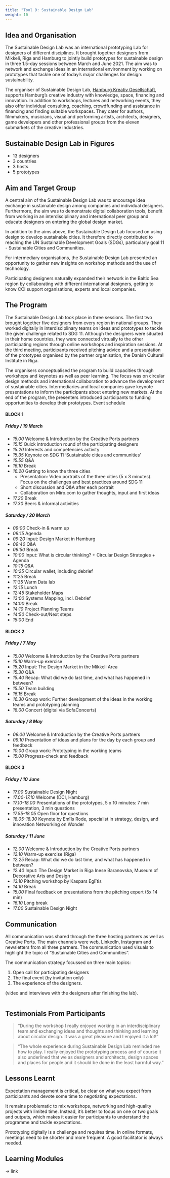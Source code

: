 ```yaml
---
title: "Tool 9: Sustainable Design Lab"
weight: 10
---
```


## Idea and Organisation
The Sustainable Design Lab was an international prototyping Lab for designers of different disciplines. It brought together designers from Mikkeli, Riga and Hamburg to jointly build prototypes for sustainable design in three 1.5-day sessions between March and June 2021. The aim was to network and exchange ideas in an international environment by working on prototypes that tackle one of today’s major challenges for design: sustainability.

The organiser of Sustainable Design Lab, [Hamburg Kreativ Gesellschaft](https://kreativgesellschaft.org/en/), supports Hamburg’s creative industry with knowledge, space, financing and innovation. In addition to workshops, lectures and networking events, they also offer individual consulting, coaching, crowdfunding and assistance in financing and finding suitable workspaces. They cater for authors, filmmakers, musicians, visual and performing artists, architects, designers, game developers and other professional groups from the eleven submarkets of the creative industries.

## Sustainable Design Lab in Figures

* 13 designers
* 3 countries
* 3 hosts
* 5 prototypes

## Aim and Target Group
A central aim of the Sustainable Design Lab was to encourage idea exchange in sustainable design among companies and individual designers. Furthermore, the aim was to demonstrate digital collaboration tools, benefit from working in an interdisciplinary and international peer group and educate designers on entering the global design market.

In addition to the aims above, the Sustainable Design Lab focused on using design to develop sustainable cities. It therefore directly contributed to reaching the UN Sustainable Development Goals (SDGs), particularly goal 11 - Sustainable Cities and Communities.

For intermediary organisations, the Sustainable Design Lab presented an opportunity to gather new insights on workshop methods and the use of technology.

Participating designers naturally expanded their network in the Baltic Sea region by collaborating with different international designers, getting to know CCI support organisations, experts and local companies.

## The Program

The Sustainable Design Lab took place in three sessions. The first two brought together five designers from every region in national groups. They worked digitally in interdisciplinary teams on ideas and prototypes to tackle the given challenge related to SDG 11. Although the designers were situated in their home countries, they were connected virtually to the other participating regions through online workshops and inspiration sessions. At the third meeting, participants received pitching advice and a presentation of the prototypes organised by the partner organisation, the Danish Cultural Institute in Riga.

The organisers conceptualised the program to build capacities through workshops and keynotes as well as peer learning. The focus was on circular design methods and international collaboration to advance the development of sustainable cities.
Intermediaries and local companies gave keynote presentations to inform the participants about entering new markets. At the end of the program, the presenters introduced participants to funding opportunities to develop their prototypes.
Event schedule

#### BLOCK 1

##### Friday / 19 March

* _15.00_ Welcome & Introduction by the Creative Ports partners
* _15.15_ Quick introduction round of the participating designers
* _15.20_ Interests and competencies activity
* _15.35_ Keynote on SDG 11 ‘Sustainable cities and communities’
* _15.55_ Q&A
* _16.10_ Break
* _16.20_ Getting to know the three cities
  * Presentation: Video portraits of the three cities (5 x 3 minutes). Focus on the challenges and best practices around SDG 11
  * Short discussion and Q&A after each portrait
  * Collaboration on Miro.com to gather thoughts, input and first ideas
* _17.20_ Break
* _17.30_ Beers & informal activities

##### Saturday / 20 March

* _09:00_ Check-in & warm up
* _09:15_ Agenda
* _09:20_ Input: Design Market in Hamburg
* _09:40_ Q&A
* _09:50_ Break
* _10:00_ Input: What is circular thinking? + Circular Design Strategies + Agenda
* _10:15_ Q&A
* _10:25_ Circular wallet, including debrief
* _11:25_ Break
* _11:35_ Warm Data lab
* _12:15_ Lunch
* _12:45_ Stakeholder Maps
* _13:00_ Systems Mapping, incl. Debrief
* _14:00_ Break
* _14:10_ Project Planning Teams
* _14:50_ Check-out/Next steps
* _15:00_ End

#### BLOCK 2

##### Friday / 7 May

* _15.00_ Welcome & Introduction by the Creative Ports partners
* _15.10_ Warm-up exercise
* _15.20_ Input: The Design Market in the Mikkeli Area
* _15.30_ Q&A
* _15.40_ Recap: What did we do last time, and what has happened in between?
* _15.50_ Team building
* _16.15_ Break
* _16.30_ Group work: Further development of the ideas in the working teams and prototyping planning
* _18.00_ Concert (digital via SofaConcerts)

##### Saturday / 8 May

* _09.00_ Welcome & Introduction by the Creative Ports partners
* _09.10_ Presentation of ideas and plans for the day by each group and feedback
* _10.00_ Group work: Prototyping in the working teams
* _15.00_ Progress-check and feedback

#### BLOCK 3

##### Friday / 10 June

* _17.00_ Sustainable Design Night
* _17.00-17.10_ Welcome (DCI, Hamburg)
* _17.10-18.00_ Presentations of the prototypes, 5 x 10 minutes: 7 min presentation, 3 min questions
* _17.55-18.05_ Open floor for questions
* _18.05-18.30_ Keynote by Emīls Rode, specialist in strategy, design, and innovation Networking on Wonder

##### Saturday / 11 June

* _12.00_ Welcome & Introduction by the Creative Ports partners
* _12.10_ Warm-up exercise (Riga)
* _12.25_ Recap: What did we do last time, and what has happened in between?
* _12.40_ Input: The Design Market in Riga Inese Baranovska, Museum of Decorative Arts and Design
* _13.10_ Pitching workshop by Kaspars Eglītis
* _14.10_ Break
* _15.00_ Final feedback on presentations from the pitching expert (5x 14 min)
* _16.10_ Long break
* _17.00_ Sustainable Design Night

## Communication

All communication was shared through the three hosting partners as well as Creative Ports. The main channels were web, LinkedIn, Instagram and newsletters from all three partners. The communication used visuals to highlight the topic of “Sustainable Cities and Communities”.

The communication strategy focussed on three main topics:
1. Open call for participating designers
2. The final event (by invitation only)
3. The experience of the designers.

(video and interviews with the designers after finishing the lab).

<img src="/assets/images/tool_9/tool9_1.png" alt="" />

## Testimonials From Participants

> “During the workshop I really enjoyed working in an interdisciplinary team and exchanging ideas and thoughts and thinking and learning about circular design. It was a great pleasure and I enjoyed it a lot!”

> “The whole experience during Sustainable Design Lab reminded me how to play. I really enjoyed the prototyping process and of course it also underlined that we as designers and architects, design spaces and places for people and it should be done in the least harmful way.”

## Lessons Learnt

Expectation management is critical, be clear on what you expect from participants and devote some time to negotiating expectations.

It remains problematic to mix workshops, networking and high-quality projects with limited time. Instead, it’s better to focus on one or two goals and outputs, which makes it easier for participants to understand the programme and tackle expectations.

Prototyping digitally is a challenge and requires time. In online formats, meetings need to be shorter and more frequent. A good facilitator is always needed.

## Learning Modules

-> link
